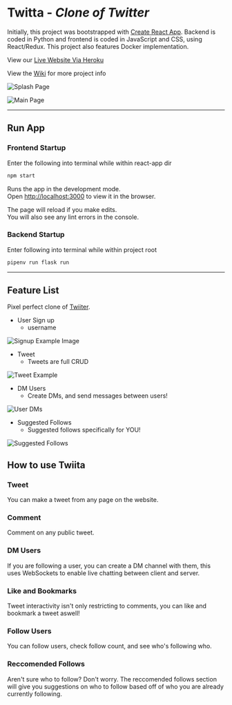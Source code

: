 # Twitta - *Clone of Twitter*

Initially, this project was bootstrapped with [Create React App](https://github.com/facebook/create-react-app). Backend is coded in Python and frontend is coded in JavaScript and CSS, using React/Redux. This project also features Docker implementation.

View our [Live Website Via Heroku](https://aa-not-discord.herokuapp.com/)

View the [Wiki](https://github.com/nebbb/dasecondproject/wiki) for more project info

![Splash Page](https://i.imgur.com/nM5Z1lE.png)

![Main Page](https://i.imgur.com/pghl4sX.png)

---

## Run App

### Frontend Startup

Enter the following into terminal while within react-app dir

```bash
npm start
```

Runs the app in the development mode.\
Open [http://localhost:3000](http://localhost:3000) to view it in the browser.

The page will reload if you make edits.\
You will also see any lint errors in the console.

### Backend Startup

Enter following into terminal while within project root

```bash
pipenv run flask run
```
---

## Feature List

Pixel perfect clone of [Twiiter](http://twitter.com).

* User Sign up
    - username

![Signup Example Image](https://i.imgur.com/ZtJytKs.png)

* Tweet
    - Tweets are full CRUD

![Tweet Example](https://i.imgur.com/o0edfjL.png)

* DM Users 
    - Create DMs, and send messages between users!

![User DMs](https://i.imgur.com/tyAgqL9.png)

* Suggested Follows
    - Suggested follows specifically for YOU!

![Suggested Follows](https://i.imgur.com/tegyWwW.png)



## How to use Twiita

### Tweet

You can make a tweet from any page on the website. 

### Comment

Comment on any public tweet.

### DM Users

If you are following a user, you can create a DM channel with them, this uses WebSockets to enable live chatting between client and server.

### Like and Bookmarks

Tweet interactivity isn't only restricting to comments, you can like and bookmark a tweet aswell!

### Follow Users

You can follow users, check follow count, and see who's following who.

### Reccomended Follows

Aren't sure who to follow? Don't worry. The reccomended follows section will give you suggestions on who to follow based off of who you are already currently following.
